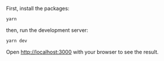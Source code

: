 First, install the packages:
```bash
yarn
```

then, run the development server:

```bash
yarn dev
```

Open [http://localhost:3000](http://localhost:3000) with your browser to see the result.

